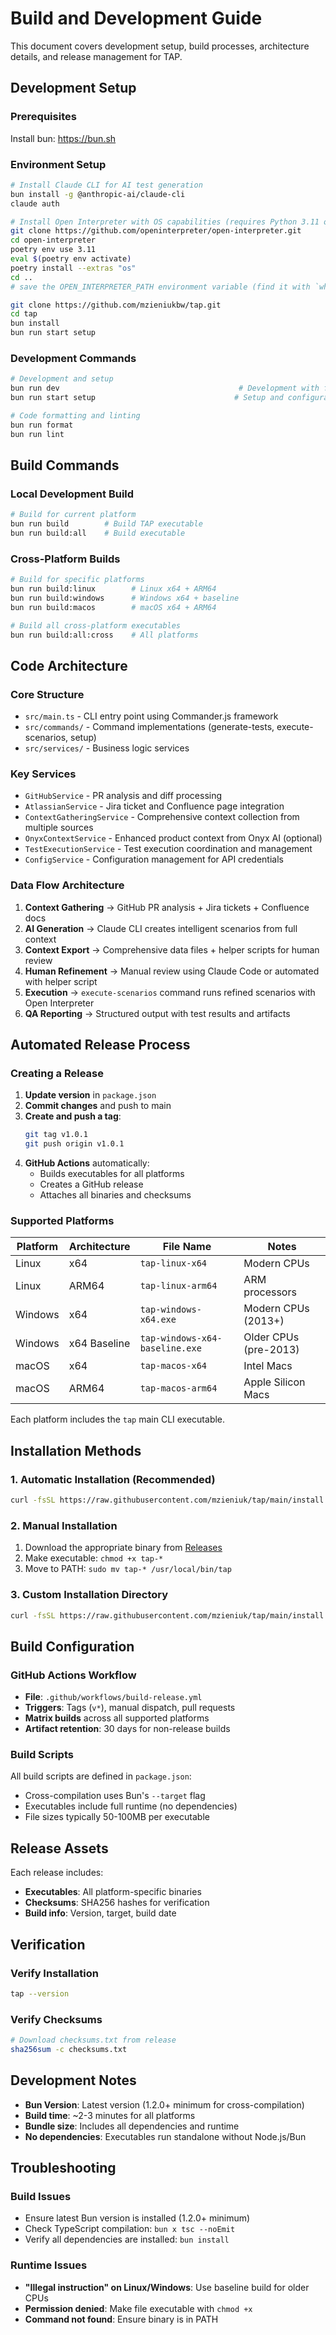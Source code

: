 # Build and Development Guide

This document covers development setup, build processes, architecture details, and release management for TAP.

## Development Setup

### Prerequisites

Install bun: https://bun.sh

### Environment Setup

```bash
# Install Claude CLI for AI test generation
bun install -g @anthropic-ai/claude-cli
claude auth

# Install Open Interpreter with OS capabilities (requires Python 3.11 only)
git clone https://github.com/openinterpreter/open-interpreter.git
cd open-interpreter
poetry env use 3.11
eval $(poetry env activate)
poetry install --extras "os"
cd ..
# save the OPEN_INTERPRETER_PATH environment variable (find it with `which interpreter`)

git clone https://github.com/mzieniukbw/tap.git
cd tap
bun install
bun run start setup
```

### Development Commands

```bash
# Development and setup
bun run dev                                        # Development with file watching
bun run start setup                               # Setup and configuration (interactive, required)

# Code formatting and linting
bun run format
bun run lint
```

## Build Commands

### Local Development Build

```bash
# Build for current platform
bun run build        # Build TAP executable
bun run build:all    # Build executable
```

### Cross-Platform Builds

```bash
# Build for specific platforms
bun run build:linux        # Linux x64 + ARM64
bun run build:windows      # Windows x64 + baseline
bun run build:macos        # macOS x64 + ARM64

# Build all cross-platform executables
bun run build:all:cross    # All platforms
```

## Code Architecture

### Core Structure

- `src/main.ts` - CLI entry point using Commander.js framework
- `src/commands/` - Command implementations (generate-tests, execute-scenarios, setup)
- `src/services/` - Business logic services

### Key Services

- `GitHubService` - PR analysis and diff processing
- `AtlassianService` - Jira ticket and Confluence page integration
- `ContextGatheringService` - Comprehensive context collection from multiple sources
- `OnyxContextService` - Enhanced product context from Onyx AI (optional)
- `TestExecutionService` - Test execution coordination and management
- `ConfigService` - Configuration management for API credentials

### Data Flow Architecture

1. **Context Gathering** → GitHub PR analysis + Jira tickets + Confluence docs
2. **AI Generation** → Claude CLI creates intelligent scenarios from full context
3. **Context Export** → Comprehensive data files + helper scripts for human review
4. **Human Refinement** → Manual review using Claude Code or automated with helper script
5. **Execution** → `execute-scenarios` command runs refined scenarios with Open Interpreter
6. **QA Reporting** → Structured output with test results and artifacts

## Automated Release Process

### Creating a Release

1. **Update version** in `package.json`
2. **Commit changes** and push to main
3. **Create and push a tag**:
   ```bash
   git tag v1.0.1
   git push origin v1.0.1
   ```
4. **GitHub Actions** automatically:
   - Builds executables for all platforms
   - Creates a GitHub release
   - Attaches all binaries and checksums

### Supported Platforms

| Platform | Architecture | File Name                      | Notes                 |
| -------- | ------------ | ------------------------------ | --------------------- |
| Linux    | x64          | `tap-linux-x64`                | Modern CPUs           |
| Linux    | ARM64        | `tap-linux-arm64`              | ARM processors        |
| Windows  | x64          | `tap-windows-x64.exe`          | Modern CPUs (2013+)   |
| Windows  | x64 Baseline | `tap-windows-x64-baseline.exe` | Older CPUs (pre-2013) |
| macOS    | x64          | `tap-macos-x64`                | Intel Macs            |
| macOS    | ARM64        | `tap-macos-arm64`              | Apple Silicon Macs    |

Each platform includes the `tap` main CLI executable.

## Installation Methods

### 1. Automatic Installation (Recommended)

```bash
curl -fsSL https://raw.githubusercontent.com/mzieniuk/tap/main/install.sh | bash
```

### 2. Manual Installation

1. Download the appropriate binary from [Releases](https://github.com/mzieniuk/tap/releases)
2. Make executable: `chmod +x tap-*`
3. Move to PATH: `sudo mv tap-* /usr/local/bin/tap`

### 3. Custom Installation Directory

```bash
curl -fsSL https://raw.githubusercontent.com/mzieniuk/tap/main/install.sh | bash -s -- --install-dir ~/.local/bin
```

## Build Configuration

### GitHub Actions Workflow

- **File**: `.github/workflows/build-release.yml`
- **Triggers**: Tags (`v*`), manual dispatch, pull requests
- **Matrix builds** across all supported platforms
- **Artifact retention**: 30 days for non-release builds

### Build Scripts

All build scripts are defined in `package.json`:

- Cross-compilation uses Bun's `--target` flag
- Executables include full runtime (no dependencies)
- File sizes typically 50-100MB per executable

## Release Assets

Each release includes:

- **Executables**: All platform-specific binaries
- **Checksums**: SHA256 hashes for verification
- **Build info**: Version, target, build date

## Verification

### Verify Installation

```bash
tap --version
```

### Verify Checksums

```bash
# Download checksums.txt from release
sha256sum -c checksums.txt
```

## Development Notes

- **Bun Version**: Latest version (1.2.0+ minimum for cross-compilation)
- **Build time**: ~2-3 minutes for all platforms
- **Bundle size**: Includes all dependencies and runtime
- **No dependencies**: Executables run standalone without Node.js/Bun

## Troubleshooting

### Build Issues

- Ensure latest Bun version is installed (1.2.0+ minimum)
- Check TypeScript compilation: `bun x tsc --noEmit`
- Verify all dependencies are installed: `bun install`

### Runtime Issues

- **"Illegal instruction" on Linux/Windows**: Use baseline build for older CPUs
- **Permission denied**: Make file executable with `chmod +x`
- **Command not found**: Ensure binary is in PATH

